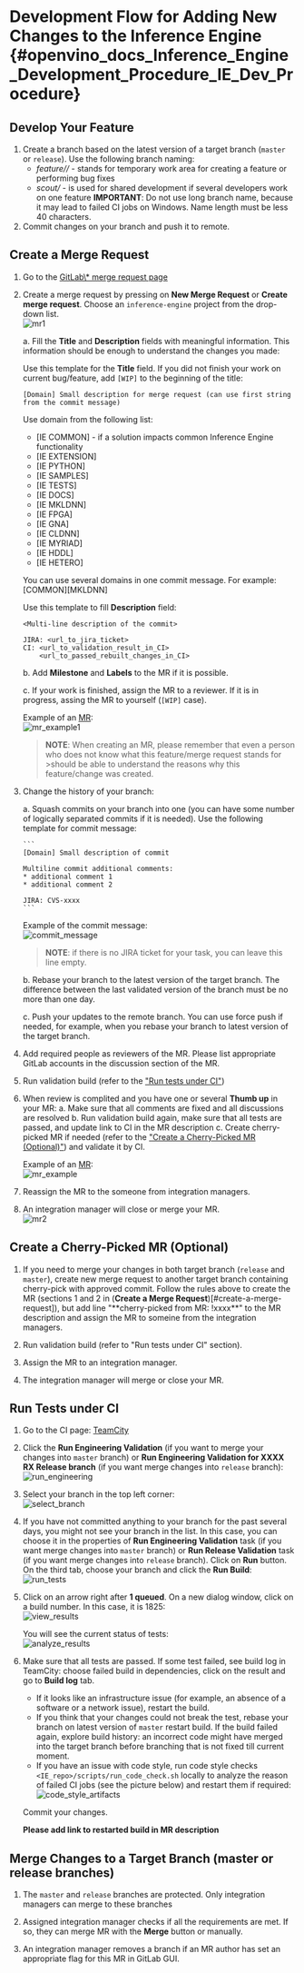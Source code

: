 # Development Flow for Adding New Changes to the Inference Engine {#openvino_docs_Inference_Engine_Development_Procedure_IE_Dev_Procedure}

## Develop Your Feature
1. Create a branch based on the latest version of a target branch (`master` or `release`).
   Use the following branch naming:
   * *feature/<userid>/<name>* - stands for temporary work area for creating a feature or performing bug fixes
   * *scout/<name>* - is used for shared development if several developers work on one feature
   **IMPORTANT**: Do not use long branch name, because it may lead to failed CI jobs on Windows. Name length must be less 40 characters.
2. Commit changes on your branch and push it to remote.


## Create a Merge Request
1. Go to the [GitLab\\\* merge request page](https://gitlab-icv.inn.intel.com/inference-engine/dldt/merge_requests)

2. Create a merge request by pressing on **New Merge Request** or **Create merge request**. Choose an `inference-engine` project from the drop-down list.
    <br/>
    ![mr1]

    a. Fill the **Title** and **Description** fields with meaningful information. This information should be enough to understand the changes you made:

    Use this template for the **Title** field. If you did not finish your work on current bug/feature, add `[WIP]` to the beginning of the title:
    ```
    [Domain] Small description for merge request (can use first string from the commit message)
    ```
    Use domain from the following list:
    * [IE COMMON] - if a solution impacts common Inference Engine functionality
    * [IE EXTENSION]
    * [IE PYTHON]
    * [IE SAMPLES]
    * [IE TESTS]
    * [IE DOCS]
    * [IE MKLDNN]
    * [IE FPGA]
    * [IE GNA]
    * [IE CLDNN]
    * [IE MYRIAD]
    * [IE HDDL]
    * [IE HETERO]

    You can use several domains in one commit message. For example: [COMMON][MKLDNN] <Text>

    Use this template to fill **Description** field:
    ```
    <Multi-line description of the commit>

    JIRA: <url_to_jira_ticket>
    CI: <url_to_validation_result_in_CI>
        <url_to_passed_rebuilt_changes_in_CI>
    ```

    b. Add **Milestone** and **Labels** to the MR if it is possible.

    c. If your work is finished, assign the MR to a reviewer. If it is in progress, assing the MR to yourself (`[WIP]` case).

    Example of an [MR](https://gitlab-icv.inn.intel.com/inference-engine/inference-engine/merge_requests/2512):
    <br/>
       ![mr_example1]

   >**NOTE**: When creating an MR, please remember that even a person who does not know what this feature/merge request stands for >should be able to understand the reasons why this feature/change was created.

3. Change the history of your branch:

    a. Squash commits on your branch into one (you can have some number of logically separated commits if it is needed). Use the following template for commit message:

       ```
       [Domain] Small description of commit
   
       Multiline commit additional comments:
       * additional comment 1
       * additional comment 2
   
       JIRA: CVS-xxxx
       ```
   

    Example of the commit message: 
    <br/>
      ![commit_message]

    >**NOTE**: if there is no JIRA ticket for your task, you can leave this line empty.

    b. Rebase your branch to the latest version of the target branch. The difference between the last validated version of the branch must be no more than one day.

    c. Push your updates to the remote branch. You can use force push if needed, for example, when you rebase your branch to latest version of the target branch.

4. Add required people as reviewers of the MR. Please list appropriate GitLab accounts in the discussion section of the MR.

5. Run validation build (refer to the ["Run tests under CI"](#run-tests-under-ci))

6. When review is complited and you have one or several **Thumb up** in your MR:
   a. Make sure that all comments are fixed and all discussions are resolved
   b. Run validation build again, make sure that all tests are passed, and update link to CI in the MR description
   c. Create cherry-picked MR if needed (refer to the ["Create a Cherry-Picked MR (Optional)"](#create-a-cherry-picked-mr-(optional))) and validate it by CI.

    Example of an [MR](https://gitlab-icv.inn.intel.com/inference-engine/inference-engine/merge_requests/2111):
        <br/>
          ![mr_example]
 
7. Reassign the MR to the someone from integration managers.

8. An integration manager will close or merge your MR. 
    <br/>
      ![mr2]

## Create a Cherry-Picked MR (Optional)
1. If you need to merge your changes in both target branch (`release` and `master`), create new merge request to another target branch containing cherry-pick with approved commit.
    Follow the rules above to create the MR (sections 1 and 2 in (**Create a Merge Request**)[#create-a-merge-request]), but add line "\*\*cherry-picked from MR: !xxxx**" to the MR description and assign the MR to someine from the integration managers.

2. Run validation build (refer to "Run tests under CI" section).

3. Assign the MR to an integration manager.

4. The integration manager will merge or close your MR.

## Run Tests under CI
1. Go to the CI page: [TeamCity](https://teamcity01-ir.devtools.intel.com/project.html?projectId=DeepLearningSdk_DeepLearningSdk_InferenceEngineUnifiedRepo)

2. Click the **Run Engineering Validation** (if you want to merge your changes into `master` branch) or **Run Engineering Validation for XXXX RX Release branch** (if you want merge changes into `release` branch):
    <br/>
       ![run_engineering]

3. Select your branch in the top left corner:
    <br/>
       ![select_branch]

4. If you have not committed anything to your branch for the past several days, you might not see your branch in the list. In this case, you can choose it in the properties of **Run Engineering Validation** task (if you want merge changes into `master` branch) or **Run Release Validation** task (if you want merge changes into `release` branch). Click on **Run** button. On the third tab, choose your branch and click the **Run Build**:
    <br/>
      ![run_tests]

5. Click on an arrow right after **1 queued**. On a new dialog window, click on a build number. In this case, it is 1825:
    <br/>
      ![view_results]

   You will see the current status of tests:
    <br/>
      ![analyze_results]

6. Make sure that all tests are passed.
   If some test failed, see build log in TeamCity: choose failed build in dependencies, click on the result and go to **Build log** tab.  
   * If it looks like an infrastructure issue (for example, an absence of a software or a network issue), restart the build. 
   * If you think that your changes could not break the test, rebase your branch on latest version of `master` restart build. If the build failed again, explore build history: an incorrect code might have merged into the target branch before branching that is not fixed till current moment.
   * If you have an issue with code style, run code style checks `<IE_repo>/scripts/run_code_check.sh` locally to analyze the reason of failed CI jobs (see the picture below) and restart them if required:
       <br/>
        ![code_style_artifacts]
   
    Commit your changes.

   **Please add link to restarted build in MR description**

## Merge Changes to a Target Branch (master or release branches)
1. The `master` and `release` branches are protected. Only integration managers can merge to these branches

2. Assigned integration manager checks if all the requirements are met. If so, they can merge MR with the  **Merge** button or manually.

3. An integration manager removes a branch if an MR author has set an appropriate flag for this MR in GitLab GUI.

[mr_example]: img/mr_example.png
[mr_example1]: img/mr_example1.png
[commit_message]: img/commit_message.png
[code_style_artifacts]: img/code_style_artifacts.png
[select_branch]: img/select_branch.png
[run_engineering]: img/run_engineering.png
[run_tests]: img/run_tests.png
[view_results]: img/view_results.png
[analyze_results]: img/analyze_results.png
[mr1]: img/mr1.png
[mr2]: img/mr2.png
